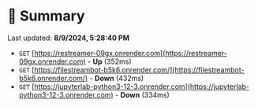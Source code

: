 # 📖 Summary
Last updated: **8/9/2024, 5:28:40 PM**

- `GET` [https://restreamer-09gx.onrender.com](https://restreamer-09gx.onrender.com) - **Up** (352ms)
- `GET` [https://filestreambot-b5k6.onrender.com/](https://filestreambot-b5k6.onrender.com/) - **Down** (432ms)
- `GET` [https://jupyterlab-python3-12-3.onrender.com](https://jupyterlab-python3-12-3.onrender.com) - **Down** (334ms)

